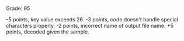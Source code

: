 Grade: 95

-5 points, key value exceeds 26.
-3 points, code doesn't handle special characters properly.
-2 points, incorrect name of output file name.
+5 points, decoded given the sample.
